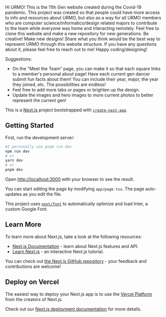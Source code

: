 Hi URMO! This is the 11th Gen website created during the Covid-19 pandemic. This project was created so that people could have more access to info and resources about URMO, but also as a way for all URMO members who are computer science/informatics/design related majors to contribute to the team while everyone was home and interacting remotely. Feel free to clone this website and make a new repository for new generations. Be creative! Make new designs! Share what you think would be the best way to represent URMO through this website structure. If you have any questions about it, please feel free to reach out to me! Happy coding/designing!

Suggestions:
- On the "Meet the Team" page, you can make it so that each square links to a member's personal about page! Have each current gen dancer submit fun facts about them! You can include their year, major, the year they joined, etc. The possibilities are endless!
- Feel free to add more tabs or pages or brighten up the design.
- Update the images and hero images to more current photos to better represent the current gen!

This is a [Next.js](https://nextjs.org/) project bootstrapped with [`create-next-app`](https://github.com/vercel/next.js/tree/canary/packages/create-next-app).

## Getting Started

First, run the development server:

```bash
#I personally use pnpm run dev
npm run dev
# or
yarn dev
# or
pnpm dev
```

Open [http://localhost:3000](http://localhost:3000) with your browser to see the result.

You can start editing the page by modifying `app/page.tsx`. The page auto-updates as you edit the file.

This project uses [`next/font`](https://nextjs.org/docs/basic-features/font-optimization) to automatically optimize and load Inter, a custom Google Font.

## Learn More

To learn more about Next.js, take a look at the following resources:

- [Next.js Documentation](https://nextjs.org/docs) - learn about Next.js features and API.
- [Learn Next.js](https://nextjs.org/learn) - an interactive Next.js tutorial.

You can check out [the Next.js GitHub repository](https://github.com/vercel/next.js/) - your feedback and contributions are welcome!

## Deploy on Vercel

The easiest way to deploy your Next.js app is to use the [Vercel Platform](https://vercel.com/new?utm_medium=default-template&filter=next.js&utm_source=create-next-app&utm_campaign=create-next-app-readme) from the creators of Next.js.

Check out our [Next.js deployment documentation](https://nextjs.org/docs/deployment) for more details.
